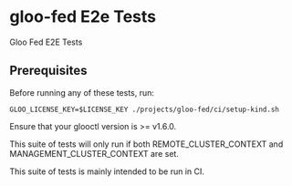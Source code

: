 # gloo-fed E2e Tests
Gloo Fed E2E Tests

## Prerequisites
Before running any of these tests, run:
```
GLOO_LICENSE_KEY=$LICENSE_KEY ./projects/gloo-fed/ci/setup-kind.sh
```

Ensure that your glooctl version is >= v1.6.0.

This suite of tests will only run if both REMOTE_CLUSTER_CONTEXT
and MANAGEMENT_CLUSTER_CONTEXT are set.

This suite of tests is mainly intended to be run in CI.
